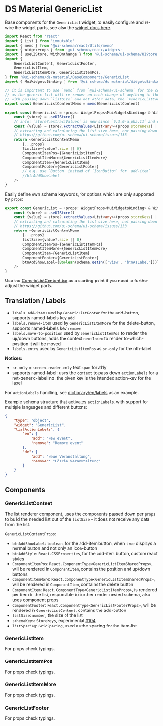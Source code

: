 # DS Material GenericList

Base components for the `GenericList` widget, to easily configure and re-wire the widget parts, see also the [widget docs here](/docs/widgets/GenericList).

```typescript jsx
import React from 'react'
import { List } from 'immutable'
import { memo } from '@ui-schema/react/Utils/memo'
import { WidgetProps } from '@ui-schema/react/Widgets'
import { useUIStore, WithOnChange } from '@ui-schema/ui-schema/UIStore'
import {
    GenericListContent, GenericListFooter,
    GenericListItem,
    GenericListItemMore, GenericListItemPos,
} from '@ui-schema/ds-material/BaseComponents/GenericList'
import { MuiWidgetsBinding } from '@ui-schema/ds-material/WidgetsBinding'

// it is important to use `memo` from `@ui-schema/ui-schema` for the content component,
// as the generic list will re-render on each change of anything in the store,
// with passing down `listSize` and not other data, the `GenericListContent` will only re-render when the `listSize` changes
export const GenericListContentMemo = memo(GenericListContent)

export const GenericList = (props: WidgetProps<MuiWidgetsBinding> & WithOnChange): React.ReactElement => {
    const {store} = useUIStore()
    // info: `store?.extractValues` is new since `0.3.0-alpha.11` and can be used instead of the `extractValue` HOC
    const {value} = store?.extractValues<List<any>>(props.storeKeys) || {}
    // extracting and calculating the list size here, not passing down the actual list for performance reasons
    // https://github.com/ui-schema/ui-schema/issues/133
    return <GenericListContentMemo
        {...props}
        listSize={value?.size || 0}
        ComponentItemPos={GenericListItemPos}
        ComponentItemMore={GenericListItemMore}
        ComponentItem={GenericListItem}
        ComponentFooter={GenericListFooter}
        // e.g. use `Button` instead of `IconButton` for `add-item`
        //btnAddShowLabel
    />
}
```

Easily define own schema keywords, for options which are only supported by `props`:

```typescript jsx
export const GenericList = (props: WidgetProps<MuiWidgetsBinding> & WithOnChange): React.ReactElement => {
    const {store} = useUIStore()
    const {value} = store?.extractValues<List<any>>(props.storeKeys) || {}
    // extracting and calculating the list size here, not passing down the actual list for performance reasons
    // https://github.com/ui-schema/ui-schema/issues/133
    return <GenericListContentMemo
        {...props}
        listSize={value?.size || 0}
        ComponentItemPos={GenericListItemPos}
        ComponentItemMore={GenericListItemMore}
        ComponentItem={GenericListItem}
        ComponentFooter={GenericListFooter}
        btnAddShowLabel={Boolean(schema.getIn(['view', 'btnAsLabel']))}
    />
}
```

Use the [GenericListContent.tsx](https://github.com/ui-schema/ui-schema/tree/master/packages/ds-material/src/BaseComponents/GenericList/GenericListContent.tsx) as a starting point if you need to further adjust the widget parts.

## Translation / Labels

- `labels.add-item` used by `GenericListFooter` for the add-button, supports named-labels key `add`
- `labels.remove-item` used by `GenericListItemMore` for the delete-button, supports named-labels key `remove`
- `labels.move-to-position` used by `GenericListItemPos` to render the up/down buttons, adds the context `nextIndex` to render to-which-position it will be moved
- `labels.entry` used by `GenericListItemPos` as `sr-only` for the nth-label

**Notices:**

- `sr-only` = `screen-reader-only` text `span` for a11y
- supports named-label: uses the `context` to pass down `actionLabels` for a not-generic-labelling, the given key is the intended action-key for the label

For `actionLabels` handling, see [dictionary/en/labels](https://github.com/ui-schema/ui-schema/tree/master/packages/dictionary/src/en/labels.js) as an example.

Example schema structure that activates `actionLabels`, with support for multiple languages and different buttons:

```json
{
    "type": "object",
    "widget": "GenericList",
    "listActionLabels": {
        "en": {
            "add": "New event",
            "remove": "Remove event"
        },
        "de": {
            "add": "Neue Veranstaltung",
            "remove": "Lösche Veranstaltung"
        }
    }
}
```

## Components

### GenericListContent

The list renderer component, uses the components passed down per `props` to build the needed list out of the `listSize` - it does not receive any data from the list.

`GenericListContentProps`:

- `btnAddShowLabel`: `boolean`, for the add-item button, when `true` displays a normal button and not only an icon-button
- `btnAddStyle`: `React.CSSProperties`, for the add-item button, custom react styles
- `ComponentItemPos`: `React.ComponentType<GenericListItemSharedProps>`, will be rendered in `ComponentItem`, contains the position and up/down buttons
- `ComponentItemMore`: `React.ComponentType<GenericListItemSharedProps>`, will be rendered in `ComponentItem`, contains the delete button
- `ComponentItem`: `React.ComponentType<GenericListItemProps>`, is rendered per item in the list, responsible to further render nested schema, also uses component props
- `ComponentFooter`: `React.ComponentType<GenericListFooterProps>`, will be rendered in `GenericListContent`, contains the add-button
- `listSize`: `number`, the size of the list
- `schemaKeys`: `StoreKeys`, experimental [#104](https://github.com/ui-schema/ui-schema/issues/104)
- `listSpacing`: `GridSpacing`, used as the spacing for the item-list

### GenericListItem

For props check typings.

### GenericListItemPos

For props check typings.

### GenericListItemMore

For props check typings.

### GenericListFooter

For props check typings.
